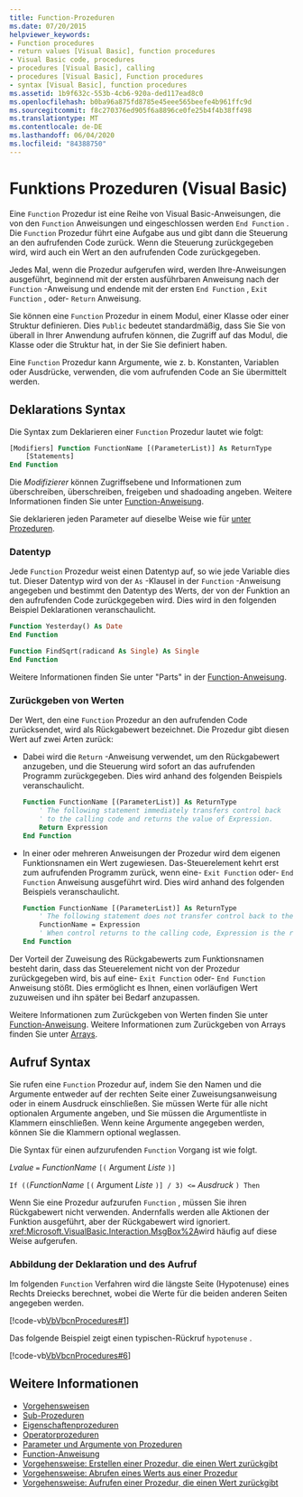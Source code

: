 ```yaml
---
title: Function-Prozeduren
ms.date: 07/20/2015
helpviewer_keywords:
- Function procedures
- return values [Visual Basic], function procedures
- Visual Basic code, procedures
- procedures [Visual Basic], calling
- procedures [Visual Basic], Function procedures
- syntax [Visual Basic], function procedures
ms.assetid: 1b9f632c-553b-4cb6-920a-ded117ead8c0
ms.openlocfilehash: b0ba96a875fd8785e45eee565beefe4b961ffc9d
ms.sourcegitcommit: f8c270376ed905f6a8896ce0fe25b4f4b38ff498
ms.translationtype: MT
ms.contentlocale: de-DE
ms.lasthandoff: 06/04/2020
ms.locfileid: "84388750"
---
```

# <a name="function-procedures-visual-basic"></a>Funktions Prozeduren (Visual Basic)

Eine `Function` Prozedur ist eine Reihe von Visual Basic-Anweisungen, die von den `Function` Anweisungen und eingeschlossen werden `End Function` . Die `Function` Prozedur führt eine Aufgabe aus und gibt dann die Steuerung an den aufrufenden Code zurück. Wenn die Steuerung zurückgegeben wird, wird auch ein Wert an den aufrufenden Code zurückgegeben.

Jedes Mal, wenn die Prozedur aufgerufen wird, werden Ihre-Anweisungen ausgeführt, beginnend mit der ersten ausführbaren Anweisung nach der `Function` -Anweisung und endende mit der ersten `End Function` , `Exit Function` , oder- `Return` Anweisung.

Sie können eine `Function` Prozedur in einem Modul, einer Klasse oder einer Struktur definieren. Dies `Public` bedeutet standardmäßig, dass Sie Sie von überall in Ihrer Anwendung aufrufen können, die Zugriff auf das Modul, die Klasse oder die Struktur hat, in der Sie Sie definiert haben.

Eine `Function` Prozedur kann Argumente, wie z. b. Konstanten, Variablen oder Ausdrücke, verwenden, die vom aufrufenden Code an Sie übermittelt werden.

## <a name="declaration-syntax"></a>Deklarations Syntax

Die Syntax zum Deklarieren einer `Function` Prozedur lautet wie folgt:

```vb
[Modifiers] Function FunctionName [(ParameterList)] As ReturnType
    [Statements]
End Function
```

Die *Modifizierer* können Zugriffsebene und Informationen zum überschreiben, überschreiben, freigeben und shadoading angeben. Weitere Informationen finden Sie unter [Function-Anweisung](../../../language-reference/statements/function-statement.md).

Sie deklarieren jeden Parameter auf dieselbe Weise wie für [unter Prozeduren](./sub-procedures.md).

### <a name="data-type"></a>Datentyp

Jede `Function` Prozedur weist einen Datentyp auf, so wie jede Variable dies tut. Dieser Datentyp wird von der `As` -Klausel in der `Function` -Anweisung angegeben und bestimmt den Datentyp des Werts, der von der Funktion an den aufrufenden Code zurückgegeben wird. Dies wird in den folgenden Beispiel Deklarationen veranschaulicht.

```vb
Function Yesterday() As Date
End Function

Function FindSqrt(radicand As Single) As Single
End Function
```

Weitere Informationen finden Sie unter "Parts" in der [Function-Anweisung](../../../language-reference/statements/function-statement.md).

### <a name="returning-values"></a>Zurückgeben von Werten

Der Wert, den eine `Function` Prozedur an den aufrufenden Code zurücksendet, wird als Rückgabewert bezeichnet. Die Prozedur gibt diesen Wert auf zwei Arten zurück:

- Dabei wird die `Return` -Anweisung verwendet, um den Rückgabewert anzugeben, und die Steuerung wird sofort an das aufrufenden Programm zurückgegeben. Dies wird anhand des folgenden Beispiels veranschaulicht.

  ```vb
  Function FunctionName [(ParameterList)] As ReturnType
      ' The following statement immediately transfers control back
      ' to the calling code and returns the value of Expression.
      Return Expression
  End Function
  ```

- In einer oder mehreren Anweisungen der Prozedur wird dem eigenen Funktionsnamen ein Wert zugewiesen. Das-Steuerelement kehrt erst zum aufrufenden Programm zurück, wenn eine- `Exit Function` oder- `End Function` Anweisung ausgeführt wird. Dies wird anhand des folgenden Beispiels veranschaulicht.

  ```vb
  Function FunctionName [(ParameterList)] As ReturnType
      ' The following statement does not transfer control back to the calling code.
      FunctionName = Expression
      ' When control returns to the calling code, Expression is the return value.
  End Function
  ```

Der Vorteil der Zuweisung des Rückgabewerts zum Funktionsnamen besteht darin, dass das Steuerelement nicht von der Prozedur zurückgegeben wird, bis auf eine- `Exit Function` oder- `End Function` Anweisung stößt. Dies ermöglicht es Ihnen, einen vorläufigen Wert zuzuweisen und ihn später bei Bedarf anzupassen.

Weitere Informationen zum Zurückgeben von Werten finden Sie unter [Function-Anweisung](../../../language-reference/statements/function-statement.md). Weitere Informationen zum Zurückgeben von Arrays finden Sie unter [Arrays](../arrays/index.md).

## <a name="calling-syntax"></a>Aufruf Syntax

Sie rufen eine `Function` Prozedur auf, indem Sie den Namen und die Argumente entweder auf der rechten Seite einer Zuweisungsanweisung oder in einem Ausdruck einschließen. Sie müssen Werte für alle nicht optionalen Argumente angeben, und Sie müssen die Argumentliste in Klammern einschließen. Wenn keine Argumente angegeben werden, können Sie die Klammern optional weglassen.

Die Syntax für einen aufzurufenden `Function` Vorgang ist wie folgt.

*Lvalue* `=` *FunctionName* `[(` Argument *Liste*    `)]`

`If ((`*FunctionName* `[(` Argument *Liste* `)] / 3) <=` *Ausdruck*  `) Then`

Wenn Sie eine Prozedur aufzurufen `Function` , müssen Sie ihren Rückgabewert nicht verwenden. Andernfalls werden alle Aktionen der Funktion ausgeführt, aber der Rückgabewert wird ignoriert. <xref:Microsoft.VisualBasic.Interaction.MsgBox%2A>wird häufig auf diese Weise aufgerufen.

### <a name="illustration-of-declaration-and-call"></a>Abbildung der Deklaration und des Aufruf

Im folgenden `Function` Verfahren wird die längste Seite (Hypotenuse) eines Rechts Dreiecks berechnet, wobei die Werte für die beiden anderen Seiten angegeben werden.

[!code-vb[VbVbcnProcedures#1](~/samples/snippets/visualbasic/VS_Snippets_VBCSharp/VbVbcnProcedures/VB/Class1.vb#1)]

Das folgende Beispiel zeigt einen typischen-Rückruf `hypotenuse` .

[!code-vb[VbVbcnProcedures#6](~/samples/snippets/visualbasic/VS_Snippets_VBCSharp/VbVbcnProcedures/VB/Class1.vb#6)]

## <a name="see-also"></a>Weitere Informationen

- [Vorgehensweisen](./index.md)
- [Sub-Prozeduren](./sub-procedures.md)
- [Eigenschaftenprozeduren](./property-procedures.md)
- [Operatorprozeduren](./operator-procedures.md)
- [Parameter und Argumente von Prozeduren](./procedure-parameters-and-arguments.md)
- [Function-Anweisung](../../../language-reference/statements/function-statement.md)
- [Vorgehensweise: Erstellen einer Prozedur, die einen Wert zurückgibt](./how-to-create-a-procedure-that-returns-a-value.md)
- [Vorgehensweise: Abrufen eines Werts aus einer Prozedur](./how-to-return-a-value-from-a-procedure.md)
- [Vorgehensweise: Aufrufen einer Prozedur, die einen Wert zurückgibt](./how-to-call-a-procedure-that-returns-a-value.md)

